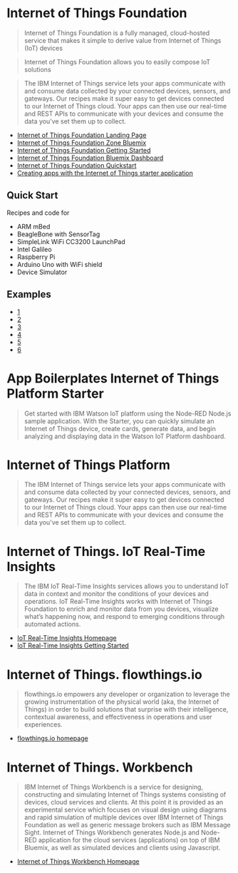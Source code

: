 # Internet of Things Foundation

> Internet of Things Foundation is a fully managed, cloud-hosted service that makes it simple to derive value from Internet of Things (IoT) devices

> Internet of Things Foundation allows you to easily compose IoT solutions

> The IBM Internet of Things service lets your apps communicate with and consume data collected by your connected devices, sensors, and gateways. Our recipes make it super easy to get devices connected to our Internet of Things cloud. Your apps can then use our real-time and REST APIs to communicate with your devices and consume the data you've set them up to collect.

- [Internet of Things Foundation Landing Page](https://internetofthings.ibmcloud.com/#/)
- [Internet of Things Foundation Zone Bluemix](http://www.ibm.com/cloud-computing/bluemix/solutions/iot/)
- [Internet of Things Foundation Getting Started](https://www.ng.bluemix.net/docs/#services/IoT/index.html)
- [Internet of Things Foundation Bluemix Dashboard](https://console.ng.bluemix.net/catalog/services/internet-of-things-foundation/)
- [Internet of Things Foundation Quickstart](https://quickstart.internetofthings.ibmcloud.com/#/)
- [Creating apps with the Internet of Things starter application](https://console.ng.bluemix.net/docs/starters/IoT/iot500.html#iot500)

## Quick Start

Recipes and code for

- ARM mBed
- BeagleBone with SensorTag
- SimpleLink WiFi CC3200 LaunchPad
- Intel Galileo
- Raspberry Pi
- Arduino Uno with WiFi shield
- Device Simulator

## Examples

- [1](https://github.com/MasayaFujita/Edison_to_IoTFoundation_Node)
- [2](https://github.com/ibm-messaging/iot-python)
- [3](https://developer.ibm.com/recipes/tutorials/connect-an-intel-galileo-to-the-internet-of-things-foundation)
- [4](https://developer.ibm.com/recipes/tutorials/ibm-bluemix-with-python-and-iot-service/)
- [5](http://rexstjohn.com/publish-to-ibm-bluemix-via-mosquitto-from-intel-edison/)
- [6](http://www.iotdevfest.com/files/Stewart-IoTDevfest2016.pdf)

# App Boilerplates Internet of Things Platform Starter

>  Get started with IBM Watson IoT platform using the Node-RED Node.js sample application. With the Starter, you can quickly simulate an Internet of Things device, create cards, generate data, and begin analyzing and displaying data in the Watson IoT Platform dashboard.


# Internet of Things Platform

> The IBM Internet of Things service lets your apps communicate with and consume data collected by your connected devices, sensors, and gateways. Our recipes make it super easy to get devices connected to our Internet of Things cloud. Your apps can then use our real-time and REST APIs to communicate with your devices and consume the data you've set them up to collect.

# Internet of Things. IoT Real-Time Insights

> The IBM IoT Real-Time Insights services allows you to understand IoT data in context and monitor the conditions of your devices and operations. IoT Real-Time Insights works with Internet of Things Foundation to enrich and monitor data from you devices, visualize what’s happening now, and respond to emerging conditions through automated actions.

- [IoT Real-Time Insights Homepage](https://console.ng.bluemix.net/catalog/services/iot-real-time-insights/)
- [IoT Real-Time Insights Getting Started](http://www.ng.bluemix.net/docs/services/iotrtinsights/index.html)

# Internet of Things. flowthings.io

> flowthings.io empowers any developer or organization to leverage the growing instrumentation of the physical world (aka, the Internet of Things) in order to build solutions that surprise with their intelligence, contextual awareness, and effectiveness in operations and user experiences.

- [flowthings.io homepage](https://console.ng.bluemix.net/catalog/services/flowthingsio/)

# Internet of Things. Workbench

> IBM Internet of Things Workbench is a service for designing, constructing and simulating Internet of Things systems consisting of devices, cloud services and clients. At this point it is provided as an experimental service which focuses on visual design using diagrams and rapid simulation of multiple devices over IBM Internet of Things Foundation as well as generic message brokers such as IBM Message Sight. Internet of Things Workbench generates Node.js and Node-RED application for the cloud services (applications) on top of IBM Bluemix, as well as simulated devices and clients using Javascript.

- [Internet of Things Workbench Homepage](https://console.ng.bluemix.net/catalog/services/internet-of-things-workbench/)


